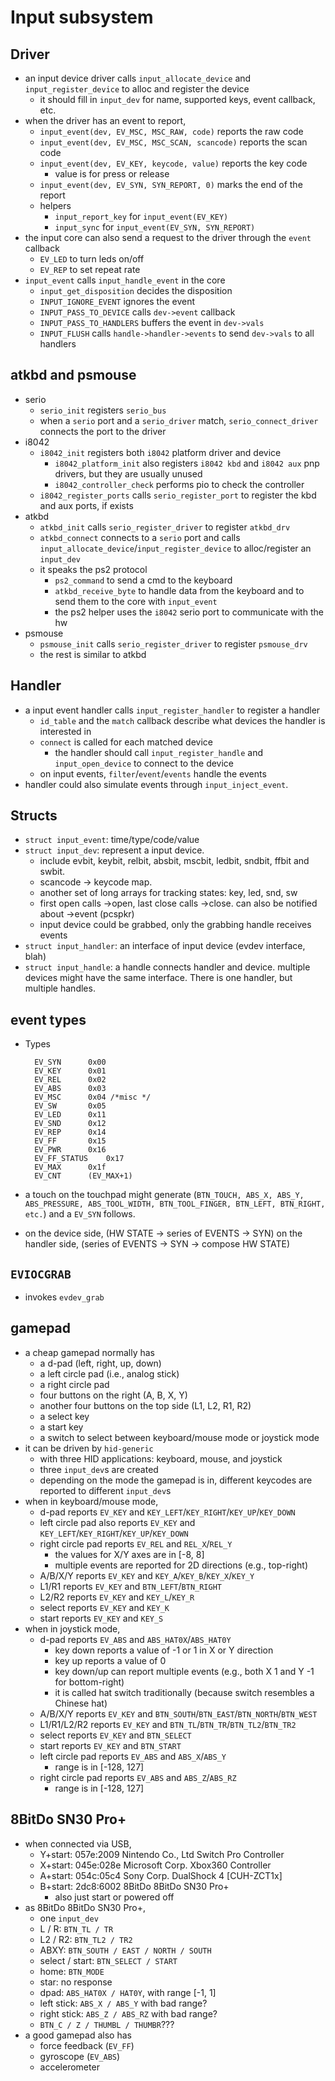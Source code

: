 Input subsystem
===============

## Driver

- an input device driver calls `input_allocate_device` and
  `input_register_device` to alloc and register the device
  - it should fill in `input_dev` for name, supported keys, event callback, etc.
- when the driver has an event to report,
  - `input_event(dev, EV_MSC, MSC_RAW, code)` reports the raw code
  - `input_event(dev, EV_MSC, MSC_SCAN, scancode)` reports the scan code
  - `input_event(dev, EV_KEY, keycode, value)` reports the key code
    - value is for press or release
  - `input_event(dev, EV_SYN, SYN_REPORT, 0)` marks the end of the report
  - helpers
    - `input_report_key` for `input_event(EV_KEY)`
    - `input_sync` for `input_event(EV_SYN, SYN_REPORT)`
- the input core can also send a request to the driver through the `event`
  callback
  - `EV_LED` to turn leds on/off
  - `EV_REP` to set repeat rate
- `input_event` calls `input_handle_event` in the core
  - `input_get_disposition` decides the disposition
  - `INPUT_IGNORE_EVENT` ignores the event
  - `INPUT_PASS_TO_DEVICE` calls `dev->event` callback
  - `INPUT_PASS_TO_HANDLERS` buffers the event in `dev->vals`
  - `INPUT_FLUSH` calls `handle->handler->events` to send `dev->vals` to all
    handlers

## atkbd and psmouse

- serio
  - `serio_init` registers `serio_bus`
  - when a `serio` port and a `serio_driver` match, `serio_connect_driver`
    connects the port to the driver
- i8042
  - `i8042_init` registers both `i8042` platform driver and device
    - `i8042_platform_init` also registers `i8042 kbd` and `i8042 aux` pnp
      drivers, but they are usually unused
    - `i8042_controller_check` performs pio to check the controller
  - `i8042_register_ports` calls `serio_register_port` to register the kbd
    and aux ports, if exists
- atkbd
  - `atkbd_init` calls `serio_register_driver` to register `atkbd_drv`
  - `atkbd_connect` connects to a `serio` port and calls
    `input_allocate_device`/`input_register_device` to alloc/register an
    `input_dev`
  - it speaks the ps2 protocol
    - `ps2_command` to send a cmd to the keyboard
    - `atkbd_receive_byte` to handle data from the keyboard and to send them
      to the core with `input_event`
    - the ps2 helper uses the `i8042` serio port to communicate with the hw
- psmouse
  - `psmouse_init` calls `serio_register_driver` to register `psmouse_drv`
  - the rest is similar to atkbd

## Handler

- a input event handler calls `input_register_handler` to register a handler
  - `id_table` and the `match` callback describe what devices the handler is
    interested in
  - `connect` is called for each matched device
    - the handler should call `input_register_handle` and `input_open_device`
      to connect to the device
  - on input events, `filter`/`event`/`events` handle the events
- handler could also simulate events through `input_inject_event`.

## Structs

- `struct input_event`: time/type/code/value
- `struct input_dev`: represent a input device.
    - include evbit, keybit, relbit, absbit, mscbit, ledbit, sndbit, ffbit and swbit.
    - scancode -> keycode map.
    - another set of long arrays for tracking states: key, led, snd, sw
    - first open calls ->open, last close calls ->close.  can also be notified about ->event (pcspkr)
    - input device could be grabbed, only the grabbing handle receives events
- `struct input_handler`: an interface of input device (evdev interface, blah)
- `struct input_handle`: a handle connects handler and device.
                       multiple devices might have the same interface.  There is one handler, but multiple handles.

## event types

- Types

        EV_SYN		0x00
        EV_KEY		0x01
        EV_REL		0x02
        EV_ABS		0x03
        EV_MSC		0x04 /*misc */
        EV_SW		0x05
        EV_LED		0x11
        EV_SND		0x12
        EV_REP		0x14
        EV_FF		0x15
        EV_PWR		0x16
        EV_FF_STATUS	0x17
        EV_MAX		0x1f
        EV_CNT		(EV_MAX+1)
- a touch on the touchpad might generate (`BTN_TOUCH, ABS_X, ABS_Y,
      ABS_PRESSURE, ABS_TOOL_WIDTH, BTN_TOOL_FINGER, BTN_LEFT, BTN_RIGHT, etc.`)
      and a `EV_SYN` follows.
- on the device side, (HW STATE -> series of EVENTS -> SYN)
      on the handler side, (series of EVENTS -> SYN -> compose HW STATE)

## `EVIOCGRAB`

- invokes `evdev_grab`

## gamepad

- a cheap gamepad normally has
  - a d-pad (left, right, up, down)
  - a left circle pad (i.e., analog stick)
  - a right circle pad
  - four buttons on the right (A, B, X, Y)
  - another four buttons on the top side (L1, L2, R1, R2)
  - a select key
  - a start key
  - a switch to select between keyboard/mouse mode or joystick mode
- it can be driven by `hid-generic`
  - with three HID applications: keyboard, mouse, and joystick
  - three `input_dev`s are created
  - depending on the mode the gamepad is in, different keycodes are reported
    to different `input_dev`s
- when in keyboard/mouse mode,
  - d-pad reports `EV_KEY` and `KEY_LEFT`/`KEY_RIGHT`/`KEY_UP`/`KEY_DOWN`
  - left circle pad also reports `EV_KEY` and
    `KEY_LEFT`/`KEY_RIGHT`/`KEY_UP`/`KEY_DOWN`
  - right circle pad reports `EV_REL` and `REL_X`/`REL_Y`
    - the values for X/Y axes are in [-8, 8]
    - multiple events are reported for 2D directions (e.g., top-right)
  - A/B/X/Y reports `EV_KEY` and `KEY_A`/`KEY_B`/`KEY_X`/`KEY_Y`
  - L1/R1 reports `EV_KEY` and `BTN_LEFT`/`BTN_RIGHT`
  - L2/R2 reports `EV_KEY` and `KEY_L`/`KEY_R`
  - select reports `EV_KEY` and `KEY_K`
  - start reports `EV_KEY` and `KEY_S`
- when in joystick mode,
  - d-pad reports `EV_ABS` and `ABS_HAT0X`/`ABS_HAT0Y`
    - key down reports a value of -1 or 1 in X or Y direction
    - key up reports a value of 0
    - key down/up can report multiple events (e.g., both X 1 and Y -1 for
      bottom-right)
    - it is called hat switch traditionally (because switch resembles a
      Chinese hat)
  - A/B/X/Y reports `EV_KEY` and `BTN_SOUTH`/`BTN_EAST`/`BTN_NORTH`/`BTN_WEST`
  - L1/R1/L2/R2 reports `EV_KEY` and `BTN_TL`/`BTN_TR`/`BTN_TL2`/`BTN_TR2`
  - select reports `EV_KEY` and `BTN_SELECT`
  - start reports `EV_KEY` and `BTN_START`
  - left circle pad reports `EV_ABS` and `ABS_X`/`ABS_Y`
    - range is in [-128, 127]
  - right circle pad reports `EV_ABS` and `ABS_Z`/`ABS_RZ`
    - range is in [-128, 127]

## 8BitDo SN30 Pro+

- when connected via USB,
  - Y+start: 057e:2009 Nintendo Co., Ltd Switch Pro Controller
  - X+start: 045e:028e Microsoft Corp. Xbox360 Controller
  - A+start: 054c:05c4 Sony Corp. DualShock 4 [CUH-ZCT1x]
  - B+start: 2dc8:6002 8BitDo 8BitDo SN30 Pro+
    - also just start or powered off
- as 8BitDo 8BitDo SN30 Pro+,
  - one `input_dev`
  - L / R: `BTN_TL / TR`
  - L2 / R2: `BTN_TL2 / TR2`
  - ABXY: `BTN_SOUTH / EAST / NORTH / SOUTH`
  - select / start: `BTN_SELECT / START`
  - home: `BTN_MODE`
  - star: no response
  - dpad: `ABS_HAT0X / HAT0Y`, with range [-1, 1]
  - left stick: `ABS_X / ABS_Y` with bad range?
  - right stick: `ABS_Z / ABS_RZ` with bad range?
  - `BTN_C / Z / THUMBL / THUMBR`???
- a good gamepad also has
  - force feedback (`EV_FF`)
  - gyroscope (`EV_ABS`)
  - accelerometer
